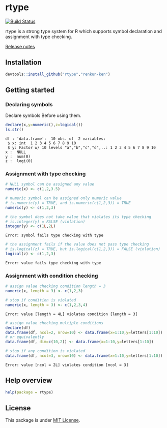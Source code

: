 

# rtype

[![Build Status](https://travis-ci.org/renkun-ken/rtype.png?branch=master)](https://travis-ci.org/renkun-ken/rtype)

rtype is a strong type system for R which supports symbol declaration and assignment with type checking.

[Release notes](https://github.com/renkun-ken/rtype/releases)

## Installation

```r
devtools::install_github("rtype","renkun-ken")
```

## Getting started

### Declaring symbols

Declare symbols Before using them.


```r
declare(x,y=numeric(),z=logical())
ls.str()
```

```
df : 'data.frame':	10 obs. of  2 variables:
 $ x: int  1 2 3 4 5 6 7 8 9 10
 $ y: Factor w/ 10 levels "a","b","c","d",..: 1 2 3 4 5 6 7 8 9 10
x :  NULL
y :  num(0) 
z :  logi(0) 
```

### Assignment with type checking


```r
# NULL symbol can be assigned any value
numeric(x) <- c(1,2,3.5)

# numeric symbol can be assigned only numeric value
# is.numeric(y) = TRUE, and is.numeric(c(1,2,3)) = TRUE
numeric(y) <- c(1,2,3)

# the symbol does not take value that violates its type checking
# is.integer(y) = FALSE (violation)
integer(y) <- c(1L,2L)
```

```
Error: symbol fails type checking with type
```

```r
# the assignment fails if the value does not pass type checking
# is.logical(z) = TRUE, but is.logical(c(1,2,3)) = FALSE (violation)
logical(z) <- c(1,2,3)
```

```
Error: value fails type checking with type
```

### Assignment with condition checking


```r
# assign value checking condition length = 3
numeric(x, length = 3) <- c(1,2,3)

# stop if condition is violated
numeric(x, length = 3) <- c(1,2,3,4)
```

```
Error: value [length = 4L] violates condition [length = 3]
```

```r
# assign value checking multiple conditions
declare(df)
data.frame(df, ncol=2, nrow=10) <- data.frame(x=1:10,y=letters[1:10])
# or equivalently
data.frame(df, dim=c(10,2)) <- data.frame(x=1:10,y=letters[1:10])

# stop if any condition is violated
data.frame(df, ncol=3, nrow=10) <- data.frame(x=1:10,y=letters[1:10])
```

```
Error: value [ncol = 2L] violates condition [ncol = 3]
```


## Help overview

```r
help(package = rtype)
```

## License

This package is under [MIT License](http://opensource.org/licenses/MIT).
